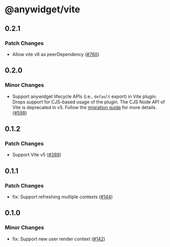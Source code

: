 # @anywidget/vite

## 0.2.1

### Patch Changes

- Allow vite v6 as peerDependency ([#760](https://github.com/manzt/anywidget/pull/760))

## 0.2.0

### Minor Changes

- Support anywidget lifecycle APIs (i.e., `default` export) in Vite plugin. Drops support for CJS-based usage of the plugin. The CJS Node API of Vite is deprecated in v5. Follow the [migration guide](https://vitejs.dev/guide/migration#deprecate-cjs-node-api) for more details. ([#598](https://github.com/manzt/anywidget/pull/598))

## 0.1.2

### Patch Changes

- Support Vite v5 ([#389](https://github.com/manzt/anywidget/pull/389))

## 0.1.1

### Patch Changes

- fix: Support refreshing multiple contexts ([#144](https://github.com/manzt/anywidget/pull/144))

## 0.1.0

### Minor Changes

- fix: Support new user render context ([#142](https://github.com/manzt/anywidget/pull/142))
